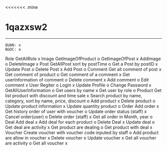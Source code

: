 <<<<<<< .mine
# 1qazxsw2
**************
	QUAN: x		
	NGOC: o		
Role
	GetAllRole	x
Image 
	GetImageOfProduct	o
	GetImageOfPost		x
	AddImage		o
	DeleteImage		x
Post
	GetAllPost sort by postTime	o
	Get a Post by postID		x
	Update Post			o
	Delete Post			x
	Add Post			o
Comment
	Get all comment of post		x
	Get comment of product		o
	Get comment of a comment	x
	Get userInformation of comment	o
	Delete comment			x
	Add comment			o
	Edit comment			x
User
	Regiter		o
	Login 		x
	Update Profile	o
	Change Password	x
	GetAllUserInformation	o
	Get users by name	x
	Get user by role	o
Product
	Get list product with discount and time sale	x
	Search product by name, category, sort by name, price, discount	o
	Add product	x
	Delete product	o
	Update product information	x
	Update quantity product		o
Order
	Add order	x
	Get history order of user with voucher	o
	Update order status (staff)	x
	Cancel order(user)		o
	Delete order (staff)		x
	Get all order in Month, year	o
Deal
	Add deal	x
	Add deal for each product	o
	Delete Deal	x
	Update deal	o
	Get deal are activity	x
	Get product are dealing		o
	Get product with deal	x
Voucher
	Create voucher with voucher code inputed by staff	o
	Add product are allow in voucher	x
	Delete voucher		o
	Update voucher		x
	Get all voucher are activity	o
Get all voucher x

